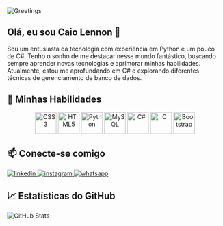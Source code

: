 
<body>
<div class="container">
  <div class="header">
    <img src="https://rishavanand.github.io/static/images/greetings.gif" alt="Greetings">
  </div>
  <div class="center">
    <h2>Olá, eu sou Caio Lennon 👋</h2>
    <div class="intro">
      Sou um entusiasta da tecnologia com experiência em Python e um pouco de C#. Tenho o sonho de me destacar nesse mundo fantástico, buscando sempre aprender novas tecnologias e aprimorar minhas habilidades. Atualmente, estou me aprofundando em C# e explorando diferentes técnicas de gerenciamento de banco de dados.
    </div>
  </div>
  <div class="center skills">
    <h2>🌟 Minhas Habilidades</h2>
    <div align="center">
      <img src="https://profilinator.rishav.dev/skills-assets/css3-original-wordmark.svg" alt="CSS3" height="50" />
      <img src="https://profilinator.rishav.dev/skills-assets/html5-original-wordmark.svg" alt="HTML5" height="50" />
      <img src="https://profilinator.rishav.dev/skills-assets/python-original.svg" alt="Python" height="50" />
      <img src="https://profilinator.rishav.dev/skills-assets/mysql-original-wordmark.svg" alt="MySQL" height="50" />
      <img src="https://profilinator.rishav.dev/skills-assets/csharp-original.svg" alt="C#" height="50" />
      <img src="https://profilinator.rishav.dev/skills-assets/c-original.svg" alt="C" height="50" />
      <img src="https://profilinator.rishav.dev/skills-assets/bootstrap-plain.svg" alt="Bootstrap" height="50" />
    </div>
  </div>
  <div class="center social-links">
    <h2>📫 Conecte-se comigo</h2>
    <a href="https://www.linkedin.com/in/caio-lennon-vandermuren-3990a5290?utm_source=share&utm_campaign=share_via&utm_content=profile&utm_medium=android_app">
      <img src="https://img.shields.io/badge/linkedin-%231E77B5.svg?&style=for-the-badge&logo=linkedin&logoColor=white" alt="linkedin">
    </a>
    <a href="https://instagram.com/caiolennon_dev" target="_blank">
      <img src="https://img.shields.io/badge/instagram-%23000000.svg?&style=for-the-badge&logo=instagram&logoColor=white" alt="instagram">
    </a>
    <a href="https://wa.me/+5528999656048" target="_blank">
      <img src="https://img.shields.io/badge/whatsapp-%25C2%25A7A%2343D854.svg?&style=for-the-badge&logo=whatsapp&logoColor=white" alt="whatsapp">
    </a>
  </div>

  <div class="center github-stats">
    <h2>📈 Estatísticas do GitHub</h2>
    <img src="https://github-readme-stats.vercel.app/api?username=FakeDoVander&show_icons=true&count_private=true&hide_border=true" alt="GitHub Stats">
  </div>
</div>
</body>
</html>
